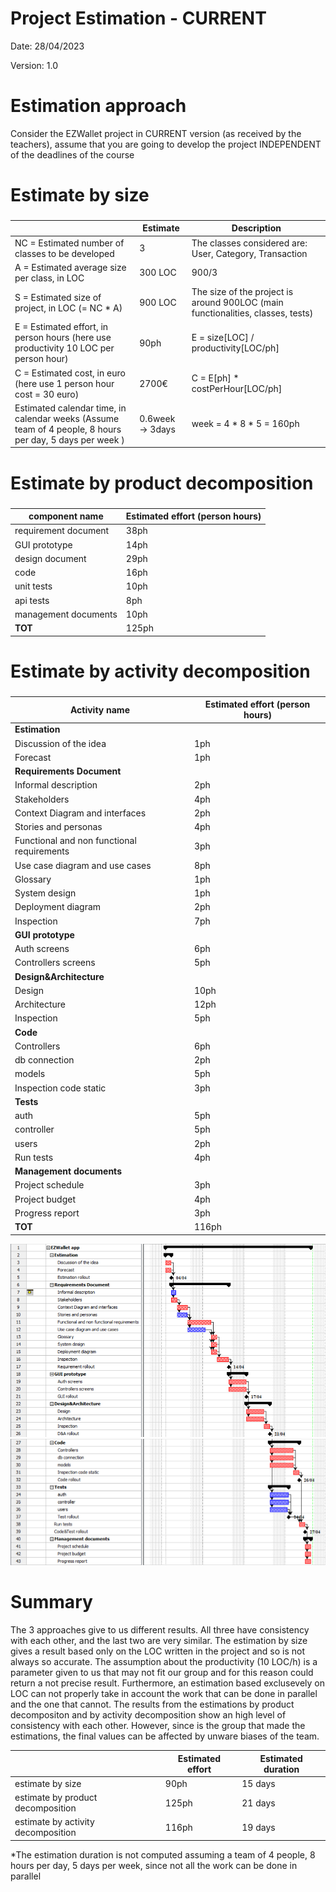 # Project Estimation - CURRENT
Date: 28/04/2023

Version: 1.0


# Estimation approach
Consider the EZWallet  project in CURRENT version (as received by the teachers), assume that you are going to develop the project INDEPENDENT of the deadlines of the course
# Estimate by size
### 
|             | Estimate                        |        Description          |    
| ----------- | ------------------------------- | --------------------------- | 
| NC =  Estimated number of classes to be developed   | 3 | The classes considered are: User, Category, Transaction  |          
|  A = Estimated average size per class, in LOC       | 300 LOC | 900/3 |
| S = Estimated size of project, in LOC (= NC * A) | 900 LOC | The size of the project is around 900LOC (main functionalities, classes, tests)|
| E = Estimated effort, in person hours (here use productivity 10 LOC per person hour)  | 90ph | E = size[LOC] / productivity[LOC/ph] | 
| C = Estimated cost, in euro (here use 1 person hour cost = 30 euro) | 2700€ | C = E[ph] * costPerHour[LOC/ph] |
| Estimated calendar time, in calendar weeks (Assume team of 4 people, 8 hours per day, 5 days per week ) | 0.6week -> 3days | week = 4 * 8 * 5 = 160ph   |        

# Estimate by product decomposition
### 
|         component name    | Estimated effort (person hours)   |             
| ----------- | ------------------------------- | 
|requirement document    | 38ph  |
| GUI prototype | 14ph |
|design document | 29ph |
| code | 16ph |
| unit tests | 10ph |
| api tests | 8ph |
| management documents  | 10ph |
| <b>TOT</b> | 125ph |



# Estimate by activity decomposition
### 
|         Activity name    | Estimated effort (person hours)   |             
| ----------- | ------------------------------- | 
| <b>Estimation</b> |  |
| Discussion of the idea | 1ph |
| Forecast | 1ph |
| <b>Requirements Document</b> |  |
| Informal description | 2ph |
| Stakeholders | 4ph |
| Context Diagram and interfaces | 2ph |
| Stories and personas | 4ph |
| Functional and non functional requirements | 3ph |
| Use case diagram and use cases | 8ph |
| Glossary | 1ph |
| System design | 1ph |
| Deployment diagram | 2ph |
| Inspection | 7ph |
| <b>GUI prototype</b> |  |
| Auth screens | 6ph |
| Controllers screens | 5ph |
| <b>Design&Architecture</b> |  |
| Design | 10ph |
| Architecture | 12ph |
| Inspection | 5ph |
| <b>Code</b> |  |
| Controllers | 6ph |
| db connection | 2ph |
| models | 5ph |
| Inspection code static | 3ph |
| <b>Tests</b> |  |
| auth | 5ph |
| controller | 5ph |
| users | 2ph |
| Run tests | 4ph |
| <b>Management documents</b> |  |
| Project schedule | 3ph |
| Project budget | 4ph |
| Progress report | 3ph |
| <b>TOT</b> | 116ph |

![Alt Text](./imagesDeadline1/ganttDiagram1V1.png)
![Alt Text](./imagesDeadline1/ganttDiagram2V1.png)

###

# Summary

The 3 approaches give to us different results. All three have consistency with each other, and the last two are very similar.
The estimation by size gives a result based only on the LOC written in the project and so is not always so accurate. The assumption about the productivity (10 LOC/h) is a parameter given to us that may not fit our group and for this reason could return a not precise result. Furthermore, an estimation based exclusevely on LOC can not properly take in account the work that can be done in parallel and the one that cannot.
The results from the estimations by product decompositon and by activity decomposition show an high level of consistency with each other. However, since is the group that made the estimations, the final values can be affected by unware biases of the team.

|             | Estimated effort                        |   Estimated duration |          
| ----------- | ------------------------------- | ---------------|
| estimate by size | 90ph | 15 days |
| estimate by product decomposition | 125ph | 21 days |
| estimate by activity decomposition | 116ph |  19 days |

*The estimation duration is not computed assuming a team of 4 people, 8 hours per day, 5 days per week, since not all the work can be done in parallel




